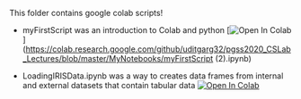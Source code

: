 This folder contains google colab scripts!


* myFirstScript was an introduction to Colab and python
[![Open In Colab](https://colab.research.google.com/assets/colab-badge.svg)](https://colab.research.google.com/github/uditgarg32/pgss2020_CSLab_Lectures/blob/master/MyNotebooks/myFirstScript (2).ipynb) 

* LoadingIRISData.ipynb was a way to creates data frames from internal and external datasets that contain tabular data
[![Open In Colab](https://colab.research.google.com/assets/colab-badge.svg)](https://colab.research.google.com/github/uditgarg32/pgss2020_CSLab_Lectures/blob/master/MyNotebooks/LoadingIRISData.ipynb) 
